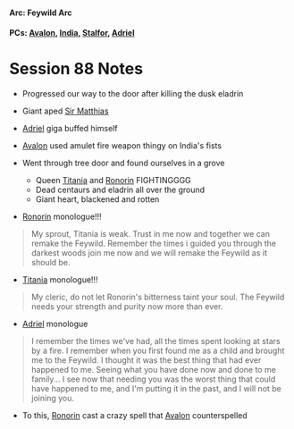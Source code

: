 #### Arc: Feywild Arc
#### PCs: [Avalon](PCs/Current/Avalon.md), [India](PCs/Current/India.md), [Stalfor](PCs/Current/Stalfor.md), [Adriel](PCs/Past/Adriel.md)

# Session 88 Notes
- Progressed our way to the door after killing the dusk eladrin
- Giant aped [Sir Matthias](NPCs/Living/SirMatthias.md)
- [Adriel](PCs/Past/Adriel.md) giga buffed himself
- [Avalon](PCs/Current/Avalon.md) used amulet fire weapon thingy on India's fists
- Went through tree door and found ourselves in a grove
	- Queen [Titania](NPCs/Living/Titania.md) and [Ronorin](NPCs/Deceased/Ronorin.md) FIGHTINGGGG
	- Dead centaurs and eladrin all over the ground
	- Giant heart, blackened and rotten

- [Ronorin](NPCs/Deceased/Ronorin.md) monologue!!!
> My sprout, Titania is weak. Trust in me now and together we can remake the Feywild. Remember the times i guided you through the darkest woods join me now and we will remake the Feywild as it should be.

- [Titania](NPCs/Living/Titania.md) monologue!!!
> My cleric, do not let Ronorin's bitterness taint your soul. The Feywild needs your strength and purity now more than ever.

- [Adriel](PCs/Past/Adriel.md) monologue
> I remember the times we've had, all the times spent looking at stars by a fire. I remember when you first found me as a child and brought me to the Feywild. I thought it was the best thing that had ever happened to me. Seeing what you have done now and done to me family... I see now that needing you was the worst thing that could have happened to me, and I'm putting it in the past, and I will not be joining you.

- To this, [Ronorin](NPCs/Deceased/Ronorin.md) cast a crazy spell that [Avalon](PCs/Current/Avalon.md) counterspelled